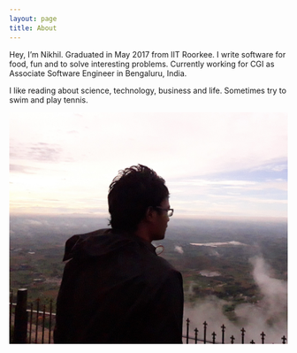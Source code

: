 ```yaml
---
layout: page
title: About
---
```


<!-- <p class="message">
  Hey there! This page is included as an example. Feel free to customize it for your own use upon downloading. Carry on!
</p> -->

<p>
  Hey, I’m Nikhil. Graduated in May 2017 from IIT Roorkee. I write software for food, fun and to solve interesting problems. Currently working for CGI as Associate Software Engineer in Bengaluru, India.
</p>
<p>
  I like reading about science, technology, business and life. Sometimes try to swim and play tennis.
</p>

![Display Picture](/public/profile.jpg)
